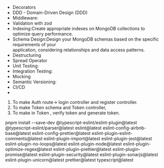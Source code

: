 - Decorators
- DDD - Domain-Driven Design (DDD)
- Middleware:
- Validation with zod
- Indexing:Create appropriate indexes on MongoDB collections to optimize query performance.
- Schema Design:Design your MongoDB schemas based on the specific requirements of your  
  application, considering relationships and data access patterns.
- Destructuring
- Spread Operator
- Unit Testing:
- Integration Testing:
- Mocking
- Semantic Versioning:
- CI/CD
-

1. To make Auth route-> login controller and register controller.
2. To make Token schema and Token controller,
3. To make in Token , verify token and generate token.




pnpm install --save-dev  @typescript-eslint/eslint-plugin@latest  @typescript-eslint/parser@latest  eslint@latest  eslint-config-airbnb-base@latest  eslint-config-prettier@latest  eslint-plugin-eslint-comments@latest  eslint-plugin-import@latest  eslint-plugin-jest@latest  eslint-plugin-no-loops@latest  eslint-plugin-node@latest  eslint-plugin-optimize-regex@latest  eslint-plugin-prettier@latest  eslint-plugin-promise@latest  eslint-plugin-security@latest  eslint-plugin-sonarjs@latest  eslint-plugin-unicorn@latest  prettier@latest  typescript@latest
